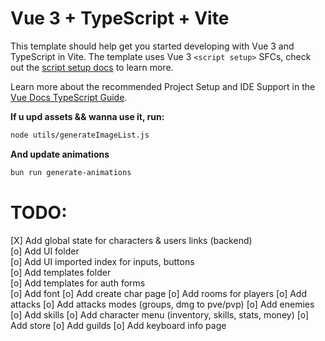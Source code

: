 # Vue 3 + TypeScript + Vite

This template should help get you started developing with Vue 3 and TypeScript in Vite. The template uses Vue 3 `<script setup>` SFCs, check out the [script setup docs](https://v3.vuejs.org/api/sfc-script-setup.html#sfc-script-setup) to learn more.

Learn more about the recommended Project Setup and IDE Support in the [Vue Docs TypeScript Guide](https://vuejs.org/guide/typescript/overview.html#project-setup).


**If u upd assets && wanna use it, run:**
```sh
node utils/generateImageList.js
```
**And update animations**
```sh
bun run generate-animations 
```

# TODO:
[X] Add global state for characters & users links (backend)  
[o] Add UI folder  
[o] Add UI imported index for inputs, buttons  
[o] Add templates folder  
[o] Add templates for auth forms  
[o] Add font
[o] Add create char page
[o] Add rooms for players
[o] Add attacks
[o] Add attacks modes (groups, dmg to pve/pvp)
[o] Add enemies
[o] Add skills
[o] Add character menu (inventory, skills, stats, money)
[o] Add store
[o] Add guilds
[o] Add keyboard info page